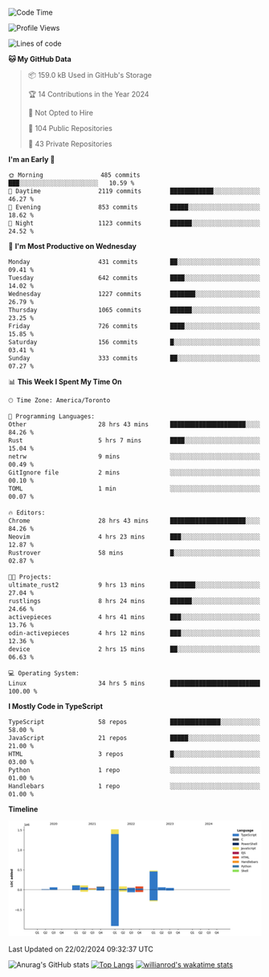 <!--START_SECTION:waka-->
![Code Time](http://img.shields.io/badge/Code%20Time-1%2C226%20hrs%2025%20mins-blue)

![Profile Views](http://img.shields.io/badge/Profile%20Views-1-blue)

![Lines of code](https://img.shields.io/badge/From%20Hello%20World%20I%27ve%20Written-2.7%20million%20lines%20of%20code-blue)

**🐱 My GitHub Data** 

> 📦 159.0 kB Used in GitHub's Storage 
 > 
> 🏆 14 Contributions in the Year 2024
 > 
> 🚫 Not Opted to Hire
 > 
> 📜 104 Public Repositories 
 > 
> 🔑 43 Private Repositories 
 > 
**I'm an Early 🐤** 

```text
🌞 Morning                485 commits         ███░░░░░░░░░░░░░░░░░░░░░░   10.59 % 
🌆 Daytime                2119 commits        ████████████░░░░░░░░░░░░░   46.27 % 
🌃 Evening                853 commits         █████░░░░░░░░░░░░░░░░░░░░   18.62 % 
🌙 Night                  1123 commits        ██████░░░░░░░░░░░░░░░░░░░   24.52 % 
```
📅 **I'm Most Productive on Wednesday** 

```text
Monday                   431 commits         ██░░░░░░░░░░░░░░░░░░░░░░░   09.41 % 
Tuesday                  642 commits         ████░░░░░░░░░░░░░░░░░░░░░   14.02 % 
Wednesday                1227 commits        ███████░░░░░░░░░░░░░░░░░░   26.79 % 
Thursday                 1065 commits        ██████░░░░░░░░░░░░░░░░░░░   23.25 % 
Friday                   726 commits         ████░░░░░░░░░░░░░░░░░░░░░   15.85 % 
Saturday                 156 commits         █░░░░░░░░░░░░░░░░░░░░░░░░   03.41 % 
Sunday                   333 commits         ██░░░░░░░░░░░░░░░░░░░░░░░   07.27 % 
```


📊 **This Week I Spent My Time On** 

```text
🕑︎ Time Zone: America/Toronto

💬 Programming Languages: 
Other                    28 hrs 43 mins      █████████████████████░░░░   84.26 % 
Rust                     5 hrs 7 mins        ████░░░░░░░░░░░░░░░░░░░░░   15.04 % 
netrw                    9 mins              ░░░░░░░░░░░░░░░░░░░░░░░░░   00.49 % 
GitIgnore file           2 mins              ░░░░░░░░░░░░░░░░░░░░░░░░░   00.10 % 
TOML                     1 min               ░░░░░░░░░░░░░░░░░░░░░░░░░   00.07 % 

🔥 Editors: 
Chrome                   28 hrs 43 mins      █████████████████████░░░░   84.26 % 
Neovim                   4 hrs 23 mins       ███░░░░░░░░░░░░░░░░░░░░░░   12.87 % 
Rustrover                58 mins             █░░░░░░░░░░░░░░░░░░░░░░░░   02.87 % 

🐱‍💻 Projects: 
ultimate_rust2           9 hrs 13 mins       ███████░░░░░░░░░░░░░░░░░░   27.04 % 
rustlings                8 hrs 24 mins       ██████░░░░░░░░░░░░░░░░░░░   24.66 % 
activepieces             4 hrs 41 mins       ███░░░░░░░░░░░░░░░░░░░░░░   13.76 % 
odin-activepieces        4 hrs 12 mins       ███░░░░░░░░░░░░░░░░░░░░░░   12.36 % 
device                   2 hrs 15 mins       ██░░░░░░░░░░░░░░░░░░░░░░░   06.63 % 

💻 Operating System: 
Linux                    34 hrs 5 mins       █████████████████████████   100.00 % 
```

**I Mostly Code in TypeScript** 

```text
TypeScript               58 repos            ██████████████░░░░░░░░░░░   58.00 % 
JavaScript               21 repos            █████░░░░░░░░░░░░░░░░░░░░   21.00 % 
HTML                     3 repos             █░░░░░░░░░░░░░░░░░░░░░░░░   03.00 % 
Python                   1 repo              ░░░░░░░░░░░░░░░░░░░░░░░░░   01.00 % 
Handlebars               1 repo              ░░░░░░░░░░░░░░░░░░░░░░░░░   01.00 % 
```



**Timeline**

![Lines of Code chart](https://raw.githubusercontent.com/wise-introvert/wise-introvert/master/assets/bar_graph.png)


 Last Updated on 22/02/2024 09:32:37 UTC
<!--END_SECTION:waka-->

![Anurag's GitHub stats](https://github-readme-stats.vercel.app/api?username=wise-introvert&count_private=true&show_icons=true)
[![Top Langs](https://github-readme-stats.vercel.app/api/top-langs/?username=wise-introvert&langs_count=10)](https://github.com/anuraghazra/github-readme-stats)
[![willianrod's wakatime stats](https://github-readme-stats.vercel.app/api/wakatime?username=wiseintrovert)](https://github.com/anuraghazra/github-readme-stats)
